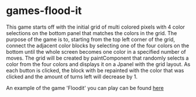 games-flood-it
==============
This game starts off with the initial grid of multi colored pixels with 4 color selections on the bottom panel that matches the colors in the grid. 
The purpose of the game is to, starting from the top left corner of the grid, connect the adjacent color blocks by selecting one of the four colors 
on the bottom until the whole screen becomes one color in a specified number of moves. The grid will be created by paintComponent that randomly selects 
a color from the four colors and displays it on a Jpanel with the grid layout. As each button is clicked, the block with be repainted with the color that 
was clicked and the amount of turns left will decrease by 1. 

An example of the game 'Floodit' you can play can be found [here](http://floodit.appspot.com/)
